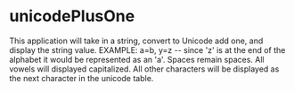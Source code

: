 # unicodePlusOne
This application will take in a string, convert to Unicode add one, and display the string value. EXAMPLE: a=b, y=z -- since 'z' is at the end of the alphabet it would be represented as an 'a'. Spaces remain spaces. All vowels will displayed capitalized. All other characters will be displayed as the next character in the unicode table.
